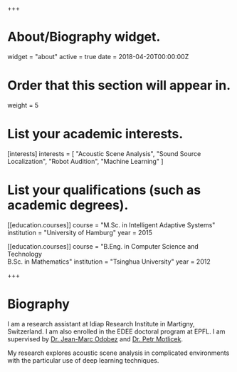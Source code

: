 +++
# About/Biography widget.
widget = "about"
active = true
date = 2018-04-20T00:00:00Z

# Order that this section will appear in.
weight = 5

# List your academic interests.
[interests]
  interests = [
    "Acoustic Scene Analysis",
    "Sound Source Localization",
    "Robot Audition",
    "Machine Learning"
  ]

# List your qualifications (such as academic degrees).

[[education.courses]]
  course = "M.Sc. in Intelligent Adaptive Systems"
  institution = "University of Hamburg"
  year = 2015

[[education.courses]]
  course = "B.Eng. in Computer Science and Technology<br>B.Sc. in Mathematics"
  institution = "Tsinghua University"
  year = 2012
 
+++

# Biography

I am a research assistant at Idiap Research Institute in Martigny, Switzerland.
I am also enrolled in the EDEE doctoral program at EPFL. I am supervised by [Dr. Jean-Marc Odobez](http://www.idiap.ch/~odobez) and [Dr. Petr Motlicek](http://people.idiap.ch/pmotlic).

My research explores acoustic scene analysis in complicated environments with the particular use of deep learning techniques. 

